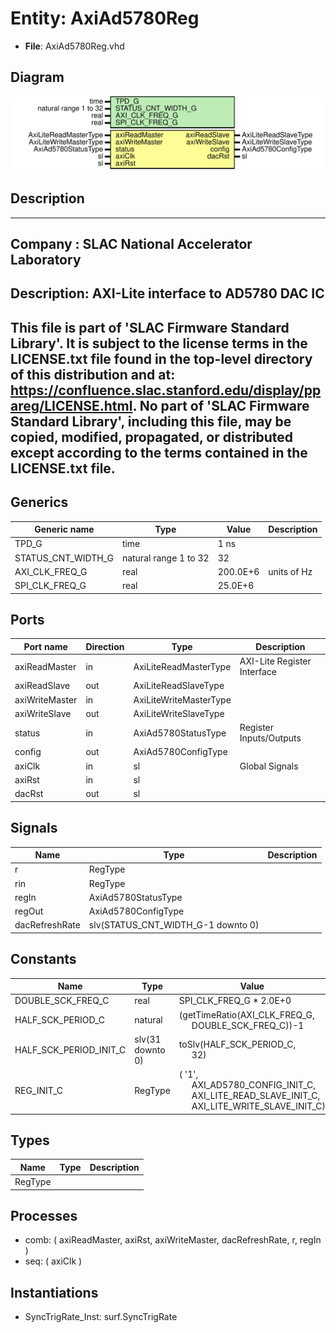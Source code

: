 # Entity: AxiAd5780Reg

- **File**: AxiAd5780Reg.vhd
## Diagram

![Diagram](AxiAd5780Reg.svg "Diagram")
## Description

-----------------------------------------------------------------------------
 Company    : SLAC National Accelerator Laboratory
-----------------------------------------------------------------------------
 Description: AXI-Lite interface to AD5780 DAC IC
-----------------------------------------------------------------------------
 This file is part of 'SLAC Firmware Standard Library'.
 It is subject to the license terms in the LICENSE.txt file found in the
 top-level directory of this distribution and at:
    https://confluence.slac.stanford.edu/display/ppareg/LICENSE.html.
 No part of 'SLAC Firmware Standard Library', including this file,
 may be copied, modified, propagated, or distributed except according to
 the terms contained in the LICENSE.txt file.
-----------------------------------------------------------------------------
## Generics

| Generic name       | Type                  | Value    | Description  |
| ------------------ | --------------------- | -------- | ------------ |
| TPD_G              | time                  | 1 ns     |              |
| STATUS_CNT_WIDTH_G | natural range 1 to 32 | 32       |              |
| AXI_CLK_FREQ_G     | real                  | 200.0E+6 |  units of Hz |
| SPI_CLK_FREQ_G     | real                  | 25.0E+6  |              |
## Ports

| Port name      | Direction | Type                   | Description                 |
| -------------- | --------- | ---------------------- | --------------------------- |
| axiReadMaster  | in        | AxiLiteReadMasterType  | AXI-Lite Register Interface |
| axiReadSlave   | out       | AxiLiteReadSlaveType   |                             |
| axiWriteMaster | in        | AxiLiteWriteMasterType |                             |
| axiWriteSlave  | out       | AxiLiteWriteSlaveType  |                             |
| status         | in        | AxiAd5780StatusType    | Register Inputs/Outputs     |
| config         | out       | AxiAd5780ConfigType    |                             |
| axiClk         | in        | sl                     | Global Signals              |
| axiRst         | in        | sl                     |                             |
| dacRst         | out       | sl                     |                             |
## Signals

| Name           | Type                               | Description |
| -------------- | ---------------------------------- | ----------- |
| r              | RegType                            |             |
| rin            | RegType                            |             |
| regIn          | AxiAd5780StatusType                |             |
| regOut         | AxiAd5780ConfigType                |             |
| dacRefreshRate | slv(STATUS_CNT_WIDTH_G-1 downto 0) |             |
## Constants

| Name                   | Type             | Value                                                                                                                                                                                                                          | Description |
| ---------------------- | ---------------- | ------------------------------------------------------------------------------------------------------------------------------------------------------------------------------------------------------------------------------ | ----------- |
| DOUBLE_SCK_FREQ_C      | real             |  SPI_CLK_FREQ_G * 2.0E+0                                                                                                                                                                                                       |             |
| HALF_SCK_PERIOD_C      | natural          |  (getTimeRatio(AXI_CLK_FREQ_G,<br><span style="padding-left:20px"> DOUBLE_SCK_FREQ_C))-1                                                                                                                                       |             |
| HALF_SCK_PERIOD_INIT_C | slv(31 downto 0) |  toSlv(HALF_SCK_PERIOD_C,<br><span style="padding-left:20px"> 32)                                                                                                                                                              |             |
| REG_INIT_C             | RegType          |  (       '1',<br><span style="padding-left:20px">       AXI_AD5780_CONFIG_INIT_C,<br><span style="padding-left:20px">       AXI_LITE_READ_SLAVE_INIT_C,<br><span style="padding-left:20px">       AXI_LITE_WRITE_SLAVE_INIT_C) |             |
## Types

| Name    | Type | Description |
| ------- | ---- | ----------- |
| RegType |      |             |
## Processes
- comb: ( axiReadMaster, axiRst, axiWriteMaster, dacRefreshRate, r, regIn )
- seq: ( axiClk )
## Instantiations

- SyncTrigRate_Inst: surf.SyncTrigRate
